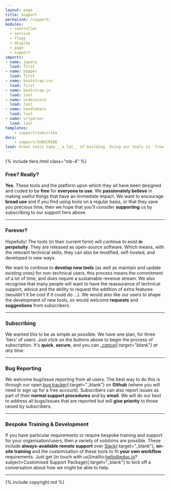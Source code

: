 ```yaml
---
layout: page
title: Support
permalink: /support/
modules:
  - controller
  - service
  - flags
  - display
  - page
  - support
imports:
- name: jquery
  load: first
- name: popper
  load: first
- name: bootstrap-css
  load: first
- name: bootstrap-js
  load: last
- name: underscore
  load: last
- name: handlebars
  load: last
- name: urlparser
  load: last
templates:
    - support/subscribe
docs:
    - support/SUBSCRIBE
lead: Great tools take __a lot__ of building. Using our tools is `free for everyone`, but we would encourage anyone who finds them __really useful__, or who wants __amazing support__ or a voice in their __future development__ to subscribe below.
---
```


{% include tiers.html class="mb-4" %}

### Free? Really?
__Yes__. These tools and the platform upon which they sit have been designed and coded to be __free__ for __everyone to use__. We __passionately believe__ in making useful things that have an immediate impact. We want to encourage __broad use__ and if you find using tools on a regular basis, or that they save you precious time, then we hope that you'll consider __supporting__ us by subscribing to our support tiers above.

- - -

### Forever?
Hopefully! The tools (in their current form) will continue to exist __in perpetuity__. They are released as open-source software. Which means, with the relevant technical skills, they can also be modified, self-hosted, and developed in new ways.

We want to continue to __develop new tools__ (as well as maintain and update existing ones) for non-technical users, this process means the commitment of a lot of time, and does require a sustainable revenue stream. We also recognise that many people will want to have the reassurance of technical support, advice and the ability to request the addition of extra features (wouldn't it be cool if it could do ...). We would also like our users to shape the development of new tools, so would welcome __requests__ and __suggestions__ from subscribers.

- - -

### Subscribing
We wanted this to be as simple as possible. We have one plan, for three 'tiers' of users. Just click on the buttons above to begin the process of subscription. It's __quick__, __secure__, and you can __[cancel]({{site.app.unsubscribe}}){:target="_blank"} at any time__.

- - -

### Bug Reporting
We welcome bug/issue reporting from all users. The best way to do this is through our open [bug tracker](https://github.com/Educ-IO/educ-io.github.io/issues/new){:target="_blank"} on __Github__ (where you will need to sign up for a free account). Subscribers can also report issues as part of their __normal support procedures__ and by __email__. We will do our best to address all bugs/issues that are reported but will __give priority__ to those raised by subscribers.

- - -

### Bespoke Training & Development
If you have particular requirements or require bespoke training and support for your organisation/users, then a variety of solutions are possible. These include __always-available remote support__ over [Slack](https://slack.com/features){:target="_blank"}, __on-site training__ and the customisation of these tools to fit __your own workflow__ requirements. Just get [in touch with us](mailto:hello@educ.io?subject=Customised Support Package){:target="_blank"} to kick off a conversation about how we might be able to help.

- - -

{% include copyright.md %}